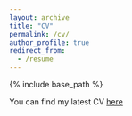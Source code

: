 ```yaml
---
layout: archive
title: "CV"
permalink: /cv/
author_profile: true
redirect_from:
  - /resume
---
```


{% include base_path %}

You can find my latest CV [here](https://drive.google.com/file/d/1k5h8HrYwqnGbDaIFmuxt_7IIv4r0NNce/view?usp=sharing)
